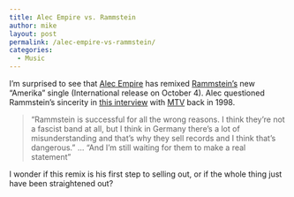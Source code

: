 ```yaml
---
title: Alec Empire vs. Rammstein
author: mike
layout: post
permalink: /alec-empire-vs-rammstein/
categories:
  - Music
---
```

I&#8217;m surprised to see that <a target="_blank" href="http://www.digitalhardcore.com">Alec Empire</a> has remixed <a target="_blank" href="http://www.rammstein.com/">Rammstein&#8217;s</a> new &#8220;Amerika&#8221; single (International release on October 4). Alec questioned Rammstein&#8217;s sincerity in <a target="_blank" href="http://www.mtv.com/news/articles/1425050/19981109/story.jhtml">this interview</a> with <a target="_blank" href="http://www.mtv.com">MTV</a> back in 1998.

> &#8220;Rammstein is successful for all the wrong reasons. I think they&#8217;re not a fascist band at all, but I think in Germany there&#8217;s a lot of misunderstanding and that&#8217;s why they sell records and I think that&#8217;s dangerous.&#8221; &#8230; &#8220;And I&#8217;m still waiting for them to make a real statement&#8221;

I wonder if this remix is his first step to selling out, or if the whole thing just have been straightened out?
